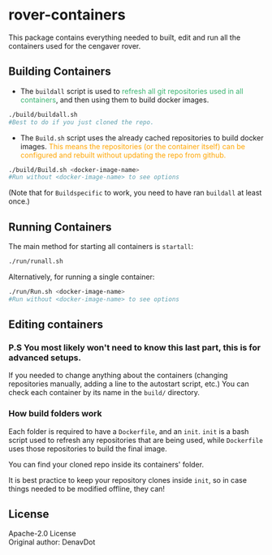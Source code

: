 # rover-containers
This package contains everything needed to built, edit and run all the containers used for the cengaver rover.

## Building Containers
* The `buildall` script is used to <span style="color:MediumSeaGreen">refresh all git repositories used in all containers</span>, and then using them to build docker images. 
```bash
./build/buildall.sh
#Best to do if you just cloned the repo.
```

* The `Build.sh` script uses the already cached repositories to build docker images. 
<span style="color:orange"> This means the repositories (or the container itself) can be configured and rebuilt without updating the repo from github.</span> 

```bash
./build/Build.sh <docker-image-name>
#Run without <docker-image-name> to see options
```

(Note that for `Buildspecific` to work, you need to have ran `buildall` at least once.)

## Running Containers
The main method for starting all containers is `startall`:

```bash
./run/runall.sh
```

Alternatively, for running a single container:

```bash
./run/Run.sh <docker-image-name>
#Run without <docker-image-name> to see options
```
## Editing containers
### P.S You most likely won't need to know this last part, this is for advanced setups.

If you needed to change anything about the containers (changing repositories manually, adding a line to the autostart script, etc.) 
You can check each container by its name in the `build/` directory.
### How build folders work
Each folder is required to have a `Dockerfile`, and an `init`.
`init` is a bash script used to refresh any repositories that are being used, while `Dockerfile` uses those repositories to build the final image.

You can find your cloned repo inside its containers' folder. 

It is best practice to keep your repository clones inside `init`, so in case things needed to be modified offline, they can!

## License
Apache-2.0 License\
Original author: DenavDot
